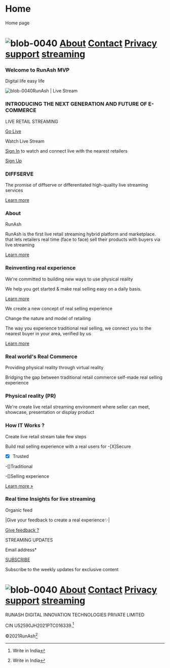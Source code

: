 # Home
Home page

# ![blob-0040](https://user-images.githubusercontent.com/61916324/132724592-e5bef25e-36d9-4da8-bbc6-84a24183c8e2.png) [About](https://runash.in/about) [Contact](https://runash.in/Contact) [Privacy](https://runash.in/privacy) [support](https://runash.in/support) [streaming](https://runash.in/streaming) 



### Welcome to RunAsh MVP 

Digital life easy life

![blob-0040](https://user-images.githubusercontent.com/61916324/132724592-e5bef25e-36d9-4da8-bbc6-84a24183c8e2.png)RunAsh | Live Stream



### INTRODUCING THE NEXT GENERATION AND FUTURE OF E-COMMERCE

LIVE RETAIL STREAMING

[Go Live](https://)

Watch Live Stream

[Sign In](https://) to watch and connect live with the nearest retailers

[Sign Up](https://)

### DIFFSERVE

The promise of diffserve or differentiated high-quality live streaming services

[Learn more](https://)

### About

RunAsh

RunAsh is the first live retail streaming hybrid platform and marketplace.<br>that lets retailers real time (face to face) sell their products with buyers via live streaming

[Learn more](https://)

### Reinventing real experience

We're committed to building new ways to use physical reality

We help you get started &amp; make real selling easy on a daily basis.

[Learn more](https://)

We create a new concept of real selling experience

Change the nature and model of retailing

The way you experience traditional real selling, we connect you to the nearest buyer in your area, verified by us

[Learn more](https://)

### Real world's Real Commerce

Providing physical reality through virtual reality

Bridging the gap between traditional retail commerce self-made real selling experience 

### Physical reality (PR)

We're create live retail streaming environment where seller can meet, showcase, presentation or display product

### How IT Works ?

Create live retail stream take few steps

Build real selling experience with a real users for 
-[X]Secure 

-[x] Trusted

-[]Traditional 

-[]Selling experience

[Learn more »](https://)

### Real time Insights for live streaming

Organic feed









|Give your feedback to create a real experience✨|

[Give feedback ?](https://)

STREAMING UPDATES

Email address*

[SUBSCRIBE](https://)

Subscribe to the weekly updates for exclusive content
# ![blob-0040](https://user-images.githubusercontent.com/61916324/132724592-e5bef25e-36d9-4da8-bbc6-84a24183c8e2.png) [About](https://runash.in/about) [Contact](https://runash.in/Contact) [Privacy](https://runash.in/privacy) [support](https://runash.in/support) [streaming](https://runash.in/streaming)

RUNASH DIGITAL INNOVATION TECHNOLOGIES PRIVATE LIMITED

CIN U52590JH2021PTC016339.[^1]

©2021RunAsh[^1]

[^1]: Write in India 




















